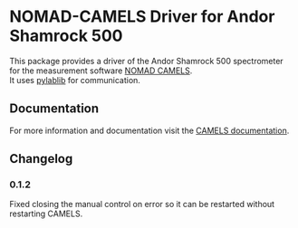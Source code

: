 # NOMAD-CAMELS Driver for Andor Shamrock 500

This package provides a driver of the Andor Shamrock 500 spectrometer for the measurement software [NOMAD CAMELS](https://fau-lap.github.io/NOMAD-CAMELS/).\
It uses [pylablib](https://pylablib.readthedocs.io/en/latest/devices/AndorShamrock.html) for communication.


## Documentation

For more information and documentation visit the [CAMELS documentation](https://fau-lap.github.io/NOMAD-CAMELS/doc/instruments/instruments.html).


## Changelog

### 0.1.2
Fixed closing the manual control on error so it can be restarted without restarting CAMELS.